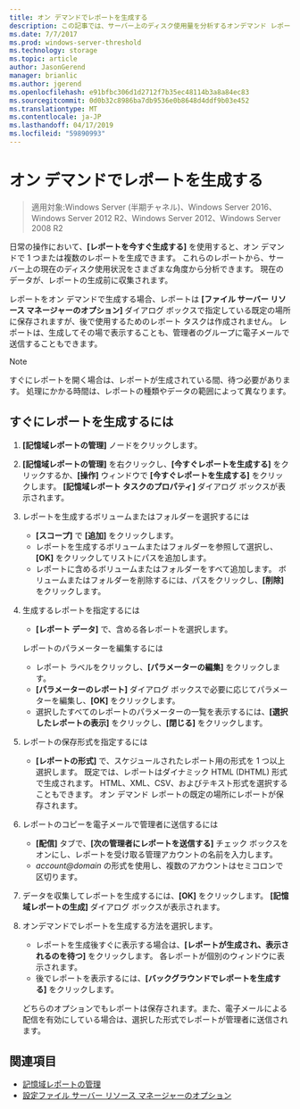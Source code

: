 ```yaml
---
title: オン デマンドでレポートを生成する
description: この記事では、サーバー上のディスク使用量を分析するオンデマンド レポートを生成する方法を説明します。
ms.date: 7/7/2017
ms.prod: windows-server-threshold
ms.technology: storage
ms.topic: article
author: JasonGerend
manager: brianlic
ms.author: jgerend
ms.openlocfilehash: e91bfbc306d1d2712f7b35ec48114b3a8a84ec83
ms.sourcegitcommit: 0d0b32c8986ba7db9536e0b8648d4ddf9b03e452
ms.translationtype: MT
ms.contentlocale: ja-JP
ms.lasthandoff: 04/17/2019
ms.locfileid: "59890993"
---
```

# <a name="generate-reports-on-demand"></a>オン デマンドでレポートを生成する

> 適用対象:Windows Server (半期チャネル)、Windows Server 2016、Windows Server 2012 R2、Windows Server 2012、Windows Server 2008 R2

日常の操作において、**[レポートを今すぐ生成する]** を使用すると、オン デマンドで 1 つまたは複数のレポートを生成できます。 これらのレポートから、サーバー上の現在のディスク使用状況をさまざまな角度から分析できます。 現在のデータが、レポートの生成前に収集されます。

レポートをオン デマンドで生成する場合、レポートは **[ファイル サーバー リソース マネージャーのオプション]** ダイアログ ボックスで指定している既定の場所に保存されますが、後で使用するためのレポート タスクは作成されません。 レポートは、生成してその場で表示することも、管理者のグループに電子メールで送信することもできます。

> [!Note]
> すぐにレポートを開く場合は、レポートが生成されている間、待つ必要があります。 処理にかかる時間は、レポートの種類やデータの範囲によって異なります。

## <a name="to-generate-reports-immediately"></a>すぐにレポートを生成するには

1.  **[記憶域レポートの管理]** ノードをクリックします。

2.  **[記憶域レポートの管理]** を右クリックし、**[今すぐレポートを生成する]** をクリックするか、**[操作]** ウィンドウで **[今すぐレポートを生成する]** をクリックします。 **[記憶域レポート タスクのプロパティ]** ダイアログ ボックスが表示されます。

3.  レポートを生成するボリュームまたはフォルダーを選択するには

    -   **[スコープ]** で **[追加]** をクリックします。
    -   レポートを生成するボリュームまたはフォルダーを参照して選択し、**[OK]** をクリックしてリストにパスを追加します。
    -   レポートに含めるボリュームまたはフォルダーをすべて追加します。 ボリュームまたはフォルダーを削除するには、パスをクリックし、**[削除]** をクリックします。

4.  生成するレポートを指定するには

     -   **[レポート データ]** で、含める各レポートを選択します。

    レポートのパラメーターを編集するには

    -   レポート ラベルをクリックし、**[パラメーターの編集]** をクリックします。
    -   **[パラメーターのレポート]** ダイアログ ボックスで必要に応じてパラメーターを編集し、**[OK]** をクリックします。
    -  選択したすべてのレポートのパラメーターの一覧を表示するには、**[選択したレポートの表示]** をクリックし、**[閉じる]** をクリックします。
 
5.  レポートの保存形式を指定するには

    -  **[レポートの形式]** で、スケジュールされたレポート用の形式を 1 つ以上選択します。 既定では、レポートはダイナミック HTML (DHTML) 形式で生成されます。 HTML、XML、CSV、およびテキスト形式を選択することもできます。 オン デマンド レポートの既定の場所にレポートが保存されます。

6.  レポートのコピーを電子メールで管理者に送信するには

    -  **[配信]** タブで、**[次の管理者にレポートを送信する]** チェック ボックスをオンにし、レポートを受け取る管理アカウントの名前を入力します。 
    - *account@domain*  の形式を使用し、複数のアカウントはセミコロンで区切ります。

7.  データを収集してレポートを生成するには、**[OK]** をクリックします。 **[記憶域レポートの生成]** ダイアログ ボックスが表示されます。

8.  オンデマンドでレポートを生成する方法を選択します。

    -   レポートを生成後すぐに表示する場合は、**[レポートが生成され、表示されるのを待つ]** をクリックします。 各レポートが個別のウィンドウに表示されます。
    -   後でレポートを表示するには、**[バックグラウンドでレポートを生成する]** をクリックします。

    どちらのオプションでもレポートは保存されます。また、電子メールによる配信を有効にしている場合は、選択した形式でレポートが管理者に送信されます。

## <a name="see-also"></a>関連項目

-   [記憶域レポートの管理](storage-reports-management.md)
-   [設定ファイル サーバー リソース マネージャーのオプション](setting-file-server-resource-manager-options.md)

